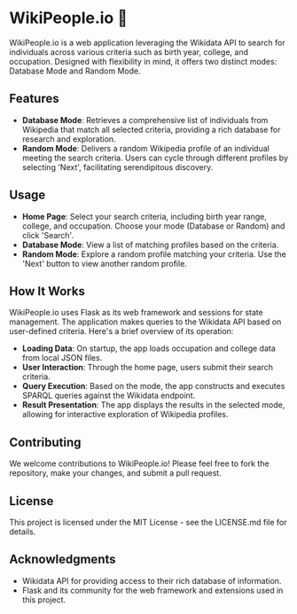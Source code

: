 # WikiPeople.io 📙

WikiPeople.io is a web application leveraging the Wikidata API to search for individuals across various criteria such as birth year, college, and occupation. Designed with flexibility in mind, it offers two distinct modes: Database Mode and Random Mode.

## Features

- **Database Mode**: Retrieves a comprehensive list of individuals from Wikipedia that match all selected criteria, providing a rich database for research and exploration.
- **Random Mode**: Delivers a random Wikipedia profile of an individual meeting the search criteria. Users can cycle through different profiles by selecting 'Next', facilitating serendipitous discovery.

## Usage

- **Home Page**: Select your search criteria, including birth year range, college, and occupation. Choose your mode (Database or Random) and click 'Search'.
- **Database Mode**: View a list of matching profiles based on the criteria.
- **Random Mode**: Explore a random profile matching your criteria. Use the 'Next' button to view another random profile.

## How It Works

WikiPeople.io uses Flask as its web framework and sessions for state management. The application makes queries to the Wikidata API based on user-defined criteria. Here's a brief overview of its operation:

- **Loading Data**: On startup, the app loads occupation and college data from local JSON files.
- **User Interaction**: Through the home page, users submit their search criteria.
- **Query Execution**: Based on the mode, the app constructs and executes SPARQL queries against the Wikidata endpoint.
- **Result Presentation**: The app displays the results in the selected mode, allowing for interactive exploration of Wikipedia profiles.

## Contributing

We welcome contributions to WikiPeople.io! Please feel free to fork the repository, make your changes, and submit a pull request.

## License

This project is licensed under the MIT License - see the LICENSE.md file for details.

## Acknowledgments

- Wikidata API for providing access to their rich database of information.
- Flask and its community for the web framework and extensions used in this project.
